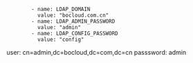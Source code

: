             - name: LDAP_DOMAIN
              value: "bocloud.com.cn"
            - name: LDAP_ADMIN_PASSWORD
              value: "admin"
            - name: LDAP_CONFIG_PASSWORD
              value: "config"



user: cn=admin,dc=bocloud,dc=com,dc=cn
passsword: admin
